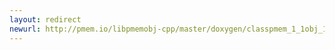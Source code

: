 ```yaml
---
layout: redirect
newurl: http://pmem.io/libpmemobj-cpp/master/doxygen/classpmem_1_1obj_1_1object__traits_3_01void_01_4.html
---
```

